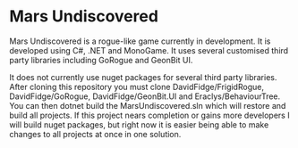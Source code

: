 # Mars Undiscovered

Mars Undiscovered is a rogue-like game currently in development. It is developed using C#, .NET and MonoGame. It uses several customised third party libraries including GoRogue and GeonBit UI.

It does not currently use nuget packages for several third party libraries. After cloning this repository you must clone DavidFidge/FrigidRogue, DavidFidge/GoRogue, DavidFidge/GeonBit.UI and Eraclys/BehaviourTree. You can then dotnet build the MarsUndiscovered.sln which will restore and build all projects. If this project nears completion or gains more developers I will build nuget packages, but right now it is easier being able to make changes to all projects at once in one solution.

